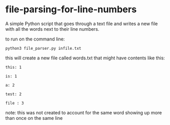 # file-parsing-for-line-numbers
A simple Python script that goes through a text file and writes a new file with all the words next to their line numbers.

to run on the command line:
```
python3 file_parser.py infile.txt
```

this will create a new file called words.txt that might have contents like this: 
```
this: 1

is: 1

a: 2

test: 2

file : 3
```
note: this was not created to account for the same word showing up more than once on the same line
